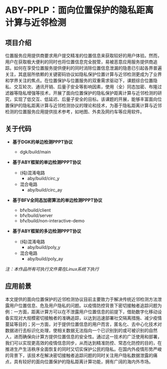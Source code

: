 # ABY-PPLP：面向位置保护的隐私距离计算与近邻检测 

## 项目介绍
位置服务应用提供商要求用户提交精准的位置信息来获取较好的用户体验。然而，用户在获取极大便利的同时也将位置信息完全脱管，易被恶意应用服务提供商追踪。如何在享受位置服务提供便利的同时消除位置信息泄漏的隐患已引起各界普遍关注，其底层所依赖的关键密码协议如隐私保护位置计算与近邻检测更成为了业界和学界关注的焦点。在位置保护与位置服务的双重需求驱动下，课题综合位置隐私、交互轮次、通讯开销、后量子安全等影响因素，使用（全）同态加密、布隆过滤器等隐私增强等技术，开展了面向位置保护的隐私保护距离计算与近邻检测的研究，实现了低交互、低延迟、后量子安全的目标。该课题的开展，能够丰富面向位置保护的隐私距离计算与近邻检测协议的理论和技术，为基于隐私距离计算与近邻检测的位置服务应用提供技术参考，如地图、外卖及网约车等应用软件。

## 关于代码
+ **基于DGK的单边检测PPPT协议**
  + dgk/build/main

+ **基于ABY框架的单边检测PPPT协议**

  + (纯)混淆电路
    + aby/build/circ_y
  + 混合电路
    + aby/build/circ_ay

+ **基于BFV全同态加密算法的单边检测PPPT协议**

  + bfv/build/client
  + bfv/build/server
  + bfv/build/non-interactive-demo

+ **基于ABY框架的多边检测PPPT协议**

  + (纯)混淆电路
    + aby/build/poly_y
  + 混合电路
    + aby/build/poly_ay

*注：本作品所有可执行文件需在Linux系统下执行*

## 应用前景
本文提供的面向位置保护的近邻检测协议目前主要致力于解决传统近邻检测方法泄露用户位置信息、危及用户隐私的问题。以疫情防控背景下密切接触者追踪问题为例：一方面，距离计算方可以在不泄露用户位置信息的前提下，借助数字化移动设备实现对大规模密切接触者的准确追踪，以达到迅速部署社交隔离措施、减少疫情蔓延等目的；另一方面，对于提供位置信息的用户而言，匿名化、去中心化技术对数据进行去标识化处理，使相关数据无法指向一个已识别到的或可被识别的自然人，进而确保向计算方提供位置信息的安全性。通过这一技术的广泛使用和部署，我们可以实现更高效的疫情信息同步，从而达到精准防控、常态化防控的目的，在推进生产生活秩序全面恢复的同时又切实保护公民的隐私。在国内外疫情形势严峻的背景下，该技术在解决密切接触者追踪问题的同时关注用户隐私数据泄露的痛点，具有较好的面向位置保护的隐私距离计算功能，拥有广阔的海内外市场。
